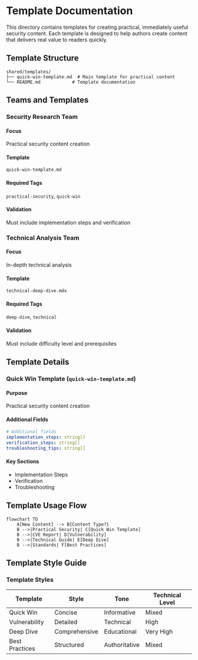 # Template Documentation

This directory contains templates for creating practical, immediately useful security content. Each template is designed to help authors create content that delivers real value to readers quickly.

## Template Structure

```text
shared/templates/
├── quick-win-template.md  # Main template for practical content
└── README.md            # Template documentation
```

## Teams and Templates

### Security Research Team

#### Focus
Practical security content creation

#### Template
`quick-win-template.md`

#### Required Tags
`practical-security`, `quick-win`

#### Validation
Must include implementation steps and verification

### Technical Analysis Team

#### Focus
In-depth technical analysis

#### Template
`technical-deep-dive.mdx`

#### Required Tags
`deep-dive`, `technical`

#### Validation
Must include difficulty level and prerequisites

## Template Details

### Quick Win Template (`quick-win-template.md`)

#### Purpose
Practical security content creation

#### Additional Fields

```yml
# Additional fields
implementation_steps: string[]
verification_steps: string[]
troubleshooting_tips: string[]
```

#### Key Sections

*   Implementation Steps
*   Verification
*   Troubleshooting

## Template Usage Flow

```mermaid
flowchart TD
    A[New Content] --> B{Content Type?}
    B -->|Practical Security| C[Quick Win Template]
    B -->|CVE Report| D[Vulnerability]
    B -->|Technical Guide| E[Deep Dive]
    B -->|Standards| F[Best Practices]
```

## Template Style Guide

### Template Styles

| Template | Style | Tone | Technical Level |
|----------|-------|------|-----------------|
| Quick Win | Concise | Informative | Mixed |
| Vulnerability | Detailed | Technical | High |
| Deep Dive | Comprehensive | Educational | Very High |
| Best Practices | Structured | Authoritative | Mixed |
